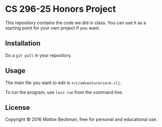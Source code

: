 # CS 296-25 Honors Project

This repository contains the code we did in class.  You can
use it as a starting point for your own project if you want.

## Installation

Do a `git pull` in your repository.

## Usage

The main file you want to edit is `src/adventure/core.clj`.

To run the program, use `lein run` from the command line.

## License

Copyright © 2016 Mattox Beckman, free for personal and educational use.


